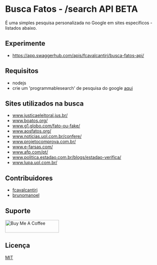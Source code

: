 # Busca Fatos - /search API BETA

É uma simples pesquisa personalizada no Google em sites específicos - listados abaixo.

## Experimente

- https://app.swaggerhub.com/apis/fcavalcantirj/busca-fatos-api/

## Requisitos

* nodejs
* crie um 'programmablesearch' de pesquisa do google [aqui](https://programmablesearchengine.google.com/)


## Sites utilizados na busca

* www.justicaeleitoral.jus.br/
* www.boatos.org/
* www.g1.globo.com/fato-ou-fake/
* www.aosfatos.org/
* www.noticias.uol.com.br/confere/
* www.projetocomprova.com.br/
* www.e-farsas.com/
* www.afp.com/pt/
* www.politica.estadao.com.br/blogs/estadao-verifica/
* www.lupa.uol.com.br/


## Contribuidores

* [fcavalcantirj](https://github.com/fcavalcantirj)
* [brunomanoel](https://github.com/brunomanoel)

## Suporte

<a href="https://www.buymeacoffee.com/Buscafatos" target="_blank"><img src="https://cdn.buymeacoffee.com/buttons/default-orange.png" alt="Buy Me A Coffee" height="41" width="174" ></a>

## Licença

[MIT](https://choosealicense.com/licenses/mit/)